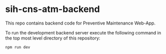 # sih-cns-atm-backend
This repo contains backend code for Preventive Maintenance Web-App.

To run the development backend server execute the following command in the top most level directory of this repository:

`npm run dev`
